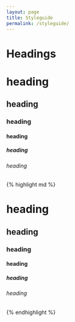 ```yaml
---
layout: page
title: Styleguide
permalink: /styleguide/
---
```


# Headings

# heading

## heading

### heading

#### heading

##### heading

###### heading

{% highlight md %}
# heading

## heading

### heading

#### heading

##### heading

###### heading
{% endhighlight %}